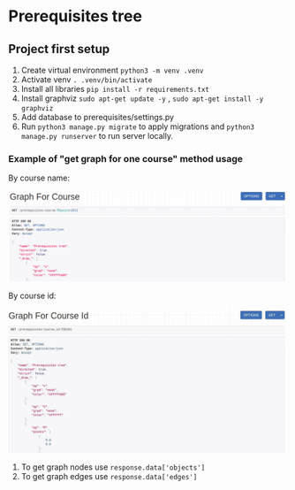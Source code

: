 # Prerequisites tree

## Project first setup
1. Create virtual environment
`python3 -m venv .venv`
2. Activate venv
`. .venv/bin/activate`
3. Install all libraries
`pip install -r requirements.txt`
4. Install graphviz `sudo apt-get update -y` , `sudo apt-get install -y graphviz`
5. Add database to prerequisites/settings.py
6. Run `python3 manage.py migrate` to apply migrations and `python3 manage.py runserver` to run server locally.

### Example of "get graph for one course" method usage
By course name:

![img.png](img.png)

By course id:

![img.png](img2.jpg)

1. To get graph nodes use `response.data['objects']`
2. To get graph edges use `response.data['edges']`
